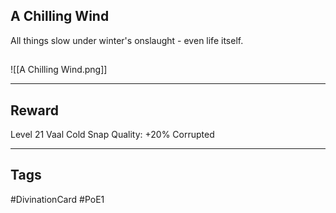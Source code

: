 ## A Chilling Wind
All things slow under winter's 
onslaught - even life itself.
## 
![[A Chilling Wind.png]]

---
## Reward
Level 21 Vaal Cold Snap
Quality: +20%
Corrupted

---
## Tags
#DivinationCard
#PoE1